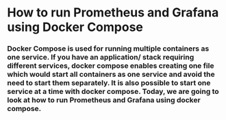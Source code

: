 # How to run Prometheus and Grafana using Docker Compose
### Docker Compose is used for running multiple containers as one service. If you have an application/ stack requiring different services, docker compose enables creating one file which would start all containers as one service and avoid the need to start them separately. It is also possible to start one service at a time with docker compose. Today, we are going to look at how to run Prometheus and Grafana using docker compose.
